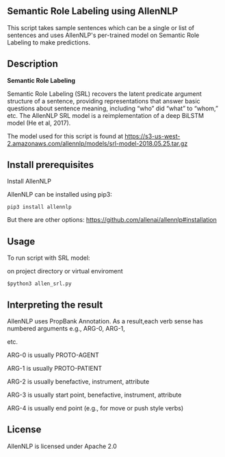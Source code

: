 ﻿## **Semantic Role Labeling using AllenNLP**

This script takes sample sentences which can be a single or list of sentences and uses AllenNLP's per-trained model on Semantic Role Labeling to make predictions.

 
## **Description**

**Semantic Role Labeling**

Semantic Role Labeling (SRL) recovers the latent predicate argument structure of a sentence, providing representations that answer basic questions about sentence meaning, including “who” did “what” to “whom,” etc. The AllenNLP SRL model is a reimplementation of a deep BiLSTM model (He et al, 2017).

The model used for this script is found at https://s3-us-west-2.amazonaws.com/allennlp/models/srl-model-2018.05.25.tar.gz

## **Install prerequisites**

Install AllenNLP

AllenNLP can be installed using pip3:

```pip3 install allennlp```

  
But there are other options: https://github.com/allenai/allennlp#installation

## **Usage**

To run script with SRL model:

on project directory or virtual enviroment

```$python3 allen_srl.py```

## **Interpreting the result**

AllenNLP uses PropBank Annotation. As a result,each verb sense has numbered arguments e.g., ARG-0, ARG-1,

etc.

ARG-0 is usually PROTO-AGENT

ARG-1 is usually PROTO-PATIENT

ARG-2 is usually benefactive, instrument, attribute

ARG-3 is usually start point, benefactive, instrument, attribute

ARG-4 is usually end point (e.g., for move or push style verbs)

## **License**

AllenNLP is licensed under Apache 2.0
